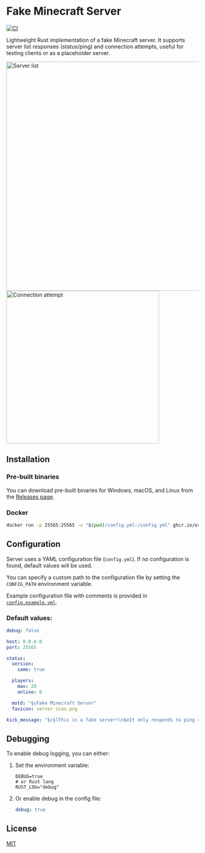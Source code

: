 # Fake Minecraft Server

[![CI](https://github.com/OreQr/fake-minecraft-server/actions/workflows/ci.yml/badge.svg)](https://github.com/OreQr/fake-minecraft-server/actions/workflows/ci.yml)

Lightweight Rust implementation of a fake Minecraft server. It supports server list responses (status/ping) and connection attempts, useful for testing clients or as a placeholder server.

<img src="https://github.com/user-attachments/assets/829ff354-60a0-41d8-8de5-3d6863de6b19" alt="Server list" width="600"/>
<br>
<img src="https://github.com/user-attachments/assets/a0f20c5a-36a7-4827-b2cd-3a5677de48db" alt="Connection attempt" width="400"/>

## Installation

### Pre-built binaries

You can download pre-built binaries for Windows, macOS, and Linux from the [Releases page](https://github.com/OreQr/fake-minecraft-server/releases).

### Docker

```bash
docker run -p 25565:25565 -v "$(pwd)/config.yml:/config.yml" ghcr.io/oreqr/fake-minecraft-server:latest
```

## Configuration

Server uses a YAML configuration file (`config.yml`). If no configuration is found, default values will be used.

You can specify a custom path to the configuration file by setting the `CONFIG_PATH` environment variable.

Example configuration file with comments is provided in [`config.example.yml`](https://github.com/OreQr/fake-minecraft-server/blob/master/config.example.yml).

### Default values:

```yaml
debug: false

host: 0.0.0.0
port: 25565

status:
  version:
    same: true

  players:
    max: 20
    online: 0

  motd: "§cFake Minecraft Server"
  favicon: server-icon.png

kick_message: "§c§lThis is a fake server!\n§eIt only responds to ping requests."
```

## Debugging

To enable debug logging, you can either:

1. Set the environment variable:

   ```env
   DEBUG=true
   # or Rust lang
   RUST_LOG="debug"
   ```

2. Or enable debug in the config file:

   ```yaml
   debug: true
   ```

## License

[MIT](https://github.com/OreQr/fake-minecraft-server/blob/master/LICENSE)
